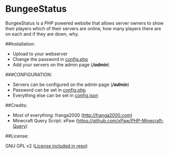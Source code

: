 BungeeStatus
============

BungeeStatus is a PHP powered website that allows server owners to show their players which of their servers are online, how many players there are on each and if they are down, why.

##Installation:

* Upload to your webserver
* Change the password in [config.php](config.php)
* Add your servers on the admin page (***/admin***)

###CONFIGURATION:

 * Servers can be configured on the admin page (***/admin***)
 * Password can be set in [config.php](config.php)
 * Everything else can be set in [config.json](config.json)

##Credits:

* Most of everything: franga2000 (http://franga2000.com)
* Minecraft Query Script: xPaw (https://github.com/xPaw/PHP-Minecraft-Query)

##License:

GNU GPL v2 ([License included in repo](LICENSE))
